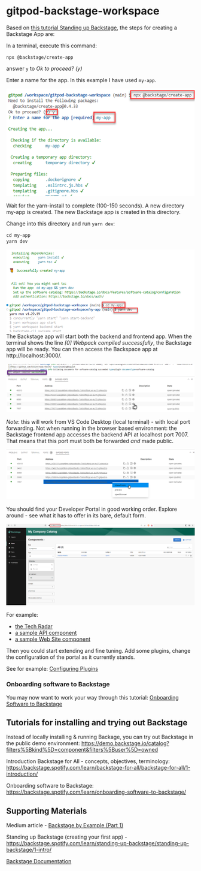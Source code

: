 # gitpod-backstage-workspace

Based on [this tutorial Standing up Backstage](https://backstage.spotify.com/learn/standing-up-backstage/standing-up-backstage/1-intro/), the steps for creating a Backstage App are:

In a terminal, execute this command:

```
npx @backstage/create-app
```

answer `y` to *Ok to proceed? (y)*

Enter a name for the app. In this example I have used `my-app`.

![](images/install1.png)  

Wait for the yarn-install to complete (100-150 seconds). A new directory my-app is created. The new Backstage app is created in this directory.

Change into this directory and run `yarn dev`:

```
cd my-app
yarn dev
```

![](images/run.png)  
The Backstage app will start both the backend and frontend app. When the terminal shows the line *[0] Webpack compiled successfully*, the Backstage app will be ready. You can then access the Backspace app at http://localhost:3000/.  

![](images/openapp.png)  

_Note_: this will work from VS Code Desktop (local terminal) - with local port forwarding. Not when running in the browser based environment: the Backstage frontend app accesses the backend API at localhost port 7007. That means that this port must both be forwarded *and* made public. 

![](images/makeportpublic.png)  

You should find your Developer Portal in good working order. Explore around - see what it has to offer in its bare, default form. 

![](images/running-app.png)  

For example:
* [the Tech Radar](http://localhost:3000/tech-radar) 
* [a sample API component](http://localhost:3000/catalog/default/api/example-grpc-api)
* [a sample Web Site component](http://localhost:3000/catalog/default/component/example-website)

Then you could start extending and fine tuning. Add some plugins, change the configuration of the portal as it currently stands.

See for example: [Configuring Plugins](https://backstage.io/docs/getting-started/configure-app-with-plugins)

### Onboarding software to Backstage

You may now want to work your way through this tutorial: [Onboarding Software to Backstage](https://backstage.spotify.com/learn/onboarding-software-to-backstage/)



## Tutorials for installing and trying out Backstage

Instead of locally installing & running Backage, you can try out Backstage in the public demo environment: https://demo.backstage.io/catalog?filters%5Bkind%5D=component&filters%5Buser%5D=owned 

Introduction Backstage for All - concepts, objectives, terminology: 
https://backstage.spotify.com/learn/backstage-for-all/backstage-for-all/1-introduction/

Onboarding software to Backstage: https://backstage.spotify.com/learn/onboarding-software-to-backstage/

## Supporting Materials

Medium article - [Backstage by Example (Part 1)](https://john-tucker.medium.com/backstage-by-example-part-1-a18e74849240)

Standing up Backstage (creating your first app) - https://backstage.spotify.com/learn/standing-up-backstage/standing-up-backstage/1-intro/

[Backstage Documentation](https://backstage.io/docs/overview/what-is-backstage)

